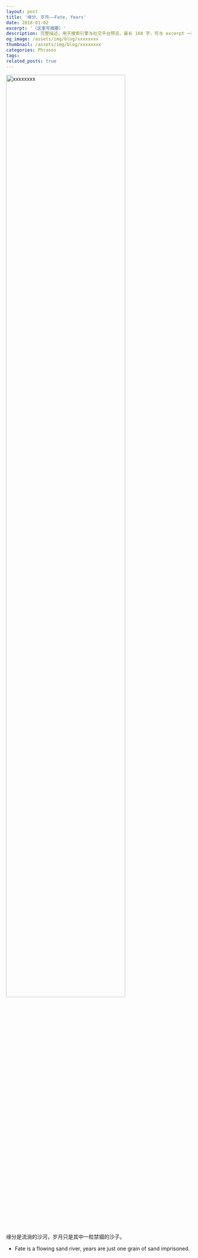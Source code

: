```yaml
---
layout: post
title: '缘分、岁月——Fate, Years'
date: 2018-01-02
excerpt: '（这里写摘要）'
description: 完整描述，用于搜索引擎与社交平台预览，最长 160 字，可与 excerpt 一致
og_image: /assets/img/blog/xxxxxxxx
thumbnail: /assets/img/blog/xxxxxxxx
categories: Phrases
tags: 
related_posts: true
---
```


<img src="/assets/img/blog/xxxxxxxx" style="width:80%;" alt="xxxxxxxx">

缘分是流淌的沙河，岁月只是其中一粒禁锢的沙子。

- Fate is a flowing sand river, years are just one grain of sand imprisoned.